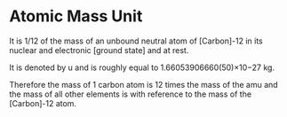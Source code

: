 # Atomic Mass Unit

It is 1/12 of the mass of an unbound neutral atom of [Carbon]-12 in its nuclear and electronic [ground state] and at rest.

It is denoted by u and is roughly equal to 1.66053906660(50)×10−27 kg.

Therefore the mass of 1 carbon atom is 12 times the mass of the amu and the mass of all other elements is with reference to the mass of the [Carbon]-12 atom.